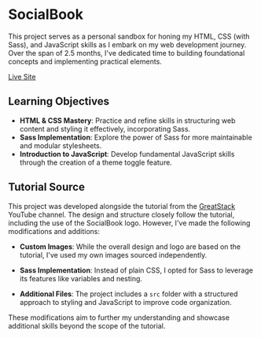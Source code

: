 # SocialBook

This project serves as a personal sandbox for honing my HTML, CSS (with Sass), and JavaScript skills as I embark on my web development journey. Over the span of 2.5 months, I've dedicated time to building foundational concepts and implementing practical elements.

[Live Site](https://social-book-sepia.vercel.app/)

## Learning Objectives

- **HTML & CSS Mastery**: Practice and refine skills in structuring web content and styling it effectively, incorporating Sass.
- **Sass Implementation**: Explore the power of Sass for more maintainable and modular stylesheets.
- **Introduction to JavaScript**: Develop fundamental JavaScript skills through the creation of a theme toggle feature.

## Tutorial Source

This project was developed alongside the tutorial from the [GreatStack](https://www.youtube.com/watch?v=NljIHlZRTTE&ab_channel=GreatStack) YouTube channel. The design and structure closely follow the tutorial, including the use of the SocialBook logo. However, I've made the following modifications and additions:

- **Custom Images**: While the overall design and logo are based on the tutorial, I've used my own images sourced independently.

- **Sass Implementation**: Instead of plain CSS, I opted for Sass to leverage its features like variables and nesting.

- **Additional Files**: The project includes a `src` folder with a structured approach to styling and JavaScript to improve code organization.

These modifications aim to further my understanding and showcase additional skills beyond the scope of the tutorial.
